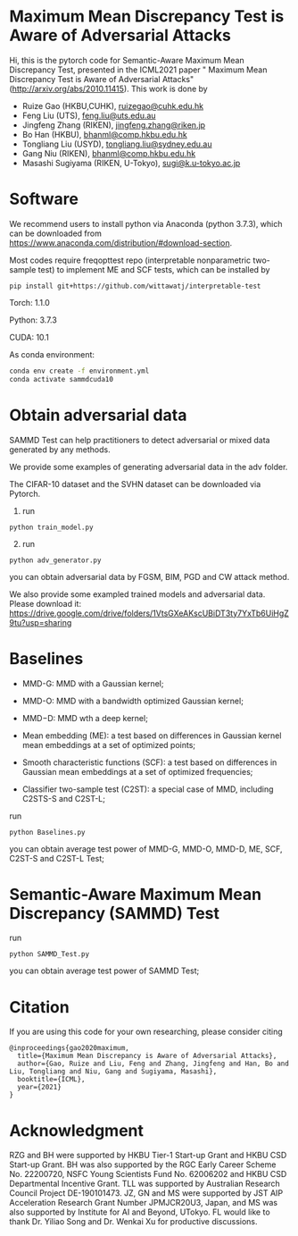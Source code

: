 # Maximum Mean Discrepancy Test is Aware of Adversarial Attacks
Hi, this is the pytorch code for Semantic-Aware Maximum Mean Discrepancy Test, presented in the ICML2021 paper " Maximum Mean Discrepancy Test is Aware of Adversarial Attacks" (http://arxiv.org/abs/2010.11415). This work is done by  

- Ruize Gao (HKBU,CUHK), ruizegao@cuhk.edu.hk  
- Feng Liu (UTS), feng.liu@uts.edu.au  
- Jingfeng Zhang (RIKEN), jingfeng.zhang@riken.jp  
- Bo Han (HKBU), bhanml@comp.hkbu.edu.hk   
- Tongliang Liu (USYD), tongliang.liu@sydney.edu.au  
- Gang Niu (RIKEN), bhanml@comp.hkbu.edu.hk  
- Masashi Sugiyama (RIKEN, U-Tokyo), sugi@k.u-tokyo.ac.jp   
# Software
We recommend users to install python via Anaconda (python 3.7.3), which can be downloaded from https://www.anaconda.com/distribution/#download-section.  

Most codes require freqopttest repo (interpretable nonparametric two-sample test) to implement ME and SCF tests, which can be installed by  
```
pip install git+https://github.com/wittawatj/interpretable-test
```
Torch: 1.1.0  

Python: 3.7.3  

CUDA: 10.1  


As conda environment: 

```bash
conda env create -f environment.yml
conda activate sammdcuda10
```


# Obtain adversarial data
SAMMD Test can help practitioners to detect adversarial or mixed data generated by any methods.  

We provide some examples of generating adversarial data in the adv folder.  

The CIFAR-10 dataset and the SVHN dataset can be downloaded via Pytorch.  

1) run
```
python train_model.py
```

2) run  
```
python adv_generator.py  
```
you can obtain adversarial data by FGSM, BIM, PGD and CW attack method.

We also provide some exampled trained models and adversarial data. Please download it:
https://drive.google.com/drive/folders/1VtsGXeAKscUBiDT3ty7YxTb6UiHgZ9tu?usp=sharing

# Baselines
- MMD-G: MMD with a Gaussian kernel;  

- MMD-O: MMD with a bandwidth optimized Gaussian kernel;  

- MMD−D: MMD wth a deep kernel;  

- Mean embedding (ME): a test based on differences in Gaussian kernel mean embeddings at a set of optimized points;  

- Smooth characteristic functions (SCF): a test based on differences in Gaussian mean embeddings at a set of optimized frequencies;  

- Classifier two-sample test (C2ST): a special case of MMD, including C2STS-S and C2ST-L;  

run  
```
python Baselines.py  
```
you can obtain average test power of MMD-G, MMD-O, MMD-D, ME, SCF, C2ST-S and C2ST-L Test;  


# Semantic-Aware Maximum Mean Discrepancy (SAMMD) Test
run  
```
python SAMMD_Test.py  
```
you can obtain average test power of SAMMD Test;

# Citation
If you are using this code for your own researching, please consider citing
```
@inproceedings{gao2020maximum,
  title={Maximum Mean Discrepancy is Aware of Adversarial Attacks},
  author={Gao, Ruize and Liu, Feng and Zhang, Jingfeng and Han, Bo and Liu, Tongliang and Niu, Gang and Sugiyama, Masashi},
  booktitle={ICML},
  year={2021}
}
```

# Acknowledgment
RZG and BH were supported by HKBU Tier-1 Start-up Grant and HKBU CSD Start-up Grant. BH was also supported by the RGC Early Career Scheme No. 22200720, NSFC Young Scientists Fund No. 62006202 and HKBU CSD Departmental Incentive Grant. TLL was supported by Australian Research Council Project DE-190101473. JZ, GN and MS were supported by JST AIP Acceleration Research Grant Number JPMJCR20U3, Japan, and MS was also supported by Institute for AI and Beyond, UTokyo. FL would like to thank Dr. Yiliao Song and Dr. Wenkai Xu for productive discussions.


